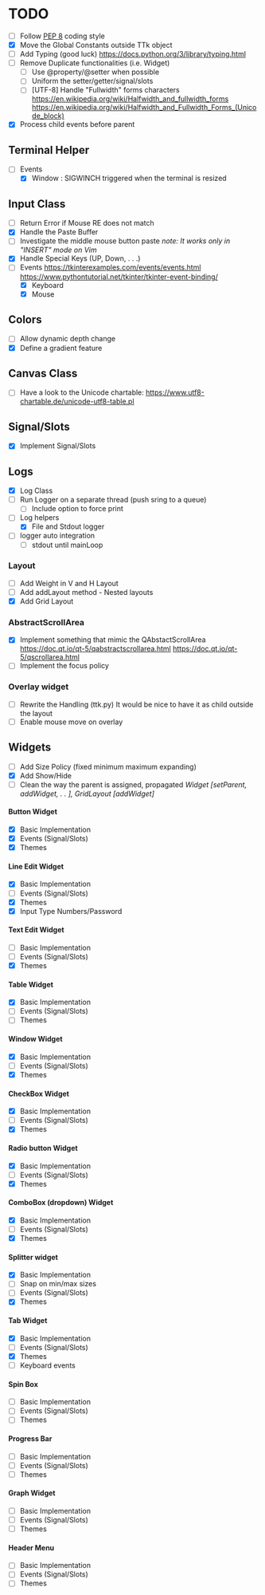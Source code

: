 # TODO
- [ ] Follow [PEP 8](https://www.python.org/dev/peps/pep-0008/) coding style
- [x] Move the Global Constants outside TTk object
- [ ] Add Typing (good luck) https://docs.python.org/3/library/typing.html
- [ ] Remove Duplicate functionalities (i.e. Widget)
  - [ ] Use @property/@setter when possible
  - [ ] Uniform the setter/getter/signal/slots
  - [ ] [UTF-8] Handle "Fullwidth" forms characters
        https://en.wikipedia.org/wiki/Halfwidth_and_fullwidth_forms
        https://en.wikipedia.org/wiki/Halfwidth_and_Fullwidth_Forms_(Unicode_block)
- [x] Process child events before parent

## Terminal Helper
- [ ] Events
  - [x] Window : SIGWINCH triggered when the terminal is resized

## Input Class
- [ ] Return Error if Mouse RE does not match
- [x] Handle the Paste Buffer
- [ ] Investigate the middle mouse button paste
  *note: It works only in "INSERT" mode on Vim*
- [x] Handle Special Keys (UP, Down, . . .)
- [ ] Events
  https://tkinterexamples.com/events/events.html
  https://www.pythontutorial.net/tkinter/tkinter-event-binding/
  - [x] Keyboard
  - [x] Mouse

## Colors
- [ ] Allow dynamic depth change
- [x] Define a gradient feature
## Canvas Class
- [ ] Have a look to the Unicode chartable: https://www.utf8-chartable.de/unicode-utf8-table.pl

## Signal/Slots
- [x] Implement Signal/Slots

## Logs
- [x] Log Class
- [ ] Run Logger on a separate thread (push sring to a queue)
  - [ ] Include option to force print
- [ ] Log helpers
  - [x] File and Stdout logger
- [ ] logger auto integration
  - [ ] stdout until mainLoop

### Layout
- [ ] Add Weight in V and H Layout
- [ ] Add addLayout method - Nested layouts
- [x] Add Grid Layout

### AbstractScrollArea
- [x] Implement something that mimic the QAbstactScrollArea
  https://doc.qt.io/qt-5/qabstractscrollarea.html
  https://doc.qt.io/qt-5/qscrollarea.html
- [ ] Implement the focus policy

### Overlay widget
- [ ] Rewrite the Handling (ttk.py)
      It would be nice to have it as child outside the layout
- [ ] Enable mouse move on overlay

## Widgets
- [ ] Add Size Policy (fixed minimum maximum expanding)
- [x] Add Show/Hide
- [ ] Clean the way the parent is assigned, propagated
      *Widget \[setParent, addWidget, . . ], GridLayout \[addWidget]*
#### Button Widget
 - [x] Basic Implementation
 - [x] Events (Signal/Slots)
 - [x] Themes
#### Line Edit Widget
 - [x] Basic Implementation
 - [ ] Events (Signal/Slots)
 - [x] Themes
 - [x] Input Type Numbers/Password
#### Text Edit Widget
 - [ ] Basic Implementation
 - [ ] Events (Signal/Slots)
 - [x] Themes
 #### Table Widget
 - [x] Basic Implementation
 - [ ] Events (Signal/Slots)
 - [ ] Themes
 #### Window Widget
 - [x] Basic Implementation
 - [ ] Events (Signal/Slots)
 - [x] Themes
 #### CheckBox Widget
 - [x] Basic Implementation
 - [ ] Events (Signal/Slots)
 - [x] Themes
#### Radio button Widget
 - [x] Basic Implementation
 - [ ] Events (Signal/Slots)
 - [x] Themes
#### ComboBox (dropdown) Widget
 - [x] Basic Implementation
 - [ ] Events (Signal/Slots)
 - [x] Themes
#### Splitter widget
 - [x] Basic Implementation
 - [ ] Snap on min/max sizes
 - [ ] Events (Signal/Slots)
 - [x] Themes
#### Tab Widget
 - [x] Basic Implementation
 - [ ] Events (Signal/Slots)
 - [x] Themes
 - [ ] Keyboard events
#### Spin Box
 - [ ] Basic Implementation
 - [ ] Events (Signal/Slots)
 - [ ] Themes
#### Progress Bar
 - [ ] Basic Implementation
 - [ ] Events (Signal/Slots)
 - [ ] Themes
#### Graph Widget
 - [ ] Basic Implementation
 - [ ] Events (Signal/Slots)
 - [ ] Themes
#### Header Menu
 - [ ] Basic Implementation
 - [ ] Events (Signal/Slots)
 - [ ] Themes
